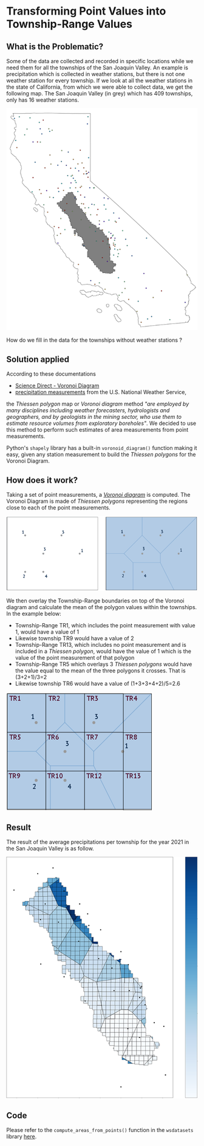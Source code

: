 # Transforming Point Values into Township-Range Values
## What is the Problematic?
Some of the data are collected and recorded in specific locations while we need them for all the townships of the San 
Joaquin Valley. An example is precipitation which is collected in weather stations, but there is not one weather station
for every township. If we look at all the weather stations in the state of California, from which we were able to 
collect data, we get the following map. The San Joaquin Valley (in grey) which has 409 townships, only has 16 weather 
stations.

!["California weather station"](../images/precipitation_stations.png)

How do we fill in the data for the townships without weather stations ?

## Solution applied
According to these documentations
* [Science Direct - Voronoi Diagram](https://www.sciencedirect.com/topics/earth-and-planetary-sciences/voronoi-diagram)
* [precipitation measurements](https://www.weather.gov/abrfc/map) from the U.S. National Weather Service, 

the _Thiessen polygon_ map or _Voronoi diagram_ method _"are employed by many disciplines including weather forecasters,
hydrologists and geographers, and by geologists in the mining sector, who use them to estimate resource volumes from 
exploratory boreholes"_. We decided to use this method to perform such estimates of area measurements from point
measurements.

Python's `shapely` library has a built-in `voronoid_diagram()` function making it easy, given any station measurement to 
build the _Thiessen polygons_ for the Voronoi Diagram.

## How does it work?
Taking a set of point measurements, a _[Voronoi diagram](https://en.wikipedia.org/wiki/Voronoi_diagram)_ is computed. 
The Voronoi Diagram is made of _Thiessen polygons_ representing the regions close to each of the point measurements.

!["Voronoi Diagram"](../images/voronoi_diagram.png)

We then overlay the Township-Range boundaries on top of the Voronoi diagram and calculate the mean of the polygon values
within the townships. In the example below:
* Township-Range TR1, which includes the point measurement with value 1, would have a value of 1
* Likewise township TR9 would have a value of 2
* Township-Range TR13, which includes no point measurement and is included in a _Thiessen polygon_, would have the value of 1 
which is the value of the point measurement of that polygon
* Township-Range TR5 which overlays 3 _Thiessen polygons_ would have the value equal to the mean of the three polygons it 
crosses. That is (3+2+1)/3=2
* Likewise township TR6 would have a value of (1+3+3+4+2)/5=2.6

!["From point measurements to Township-Range value"](../images/point_to_township_value.png)

## Result
The result of the average precipitations per township for the year 2021 in the San Joaquin Valley is as follow.

!["2021 San Joaquin Valley Township-Ranges Average Precipitations"](../images/sjv_townships_precipitation.png)

## Code 
Please refer to the `compute_areas_from_points()` function in the `wsdatasets` library [here](lib/wsdatasets.py). 
